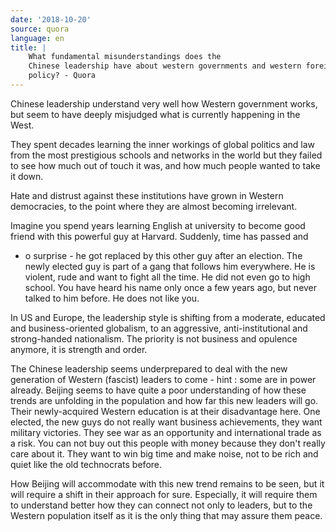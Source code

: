 ```yaml
---
date: '2018-10-20'
source: quora
language: en
title: |
    What fundamental misunderstandings does the
    Chinese leadership have about western governments and western foreign
    policy? - Quora
---
```


Chinese leadership understand very well how Western government works,
but seem to have deeply misjudged what is currently happening in the
West.

They spent decades learning the inner workings of global politics and
law from the most prestigious schools and networks in the world but they
failed to see how much out of touch it was, and how much people wanted
to take it down.

Hate and distrust against these institutions have grown in Western
democracies, to the point where they are almost becoming irrelevant.

Imagine you spend years learning English at university to become good
friend with this powerful guy at Harvard. Suddenly, time has passed and
- o surprise - he got replaced by this other guy after an election. The
newly elected guy is part of a gang that follows him everywhere. He is
violent, rude and want to fight all the time. He did not even go to high
school. You have heard his name only once a few years ago, but never
talked to him before. He does not like you.

In US and Europe, the leadership style is shifting from a moderate,
educated and business-oriented globalism, to an aggressive,
anti-institutional and strong-handed nationalism. The priority is not
business and opulence anymore, it is strength and order.

The Chinese leadership seems underprepared to deal with the new
generation of Western (fascist) leaders to come - hint : some are in
power already. Beijing seems to have quite a poor understanding of how
these trends are unfolding in the population and how far this new
leaders will go. Their newly-acquired Western education is at their
disadvantage here. One elected, the new guys do not really want business
achievements, they want military victories. They see war as an
opportunity and international trade as a risk. You can not buy out this
people with money because they don\'t really care about it. They want to
win big time and make noise, not to be rich and quiet like the old
technocrats before.

How Beijing will accommodate with this new trend remains to be seen, but
it will require a shift in their approach for sure. Especially, it will
require them to understand better how they can connect not only to
leaders, but to the Western population itself as it is the only thing
that may assure them peace.
